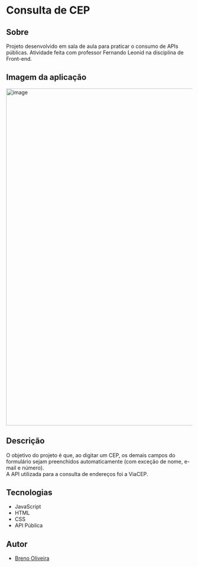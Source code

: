 
# Consulta de CEP  

## Sobre  
Projeto desenvolvido em sala de aula para praticar o consumo de APIs públicas. Atividade feita com professor Fernando Leonid na disciplina de Front-end.  

## Imagem da aplicação
<img width="1919" height="913" alt="image" src="https://github.com/user-attachments/assets/d2f61c70-b499-4a9a-b163-a36121f95465" />

## Descrição  
O objetivo do projeto é que, ao digitar um CEP, os demais campos do formulário sejam preenchidos automaticamente (com exceção de nome, e-mail e número).  
A API utilizada para a consulta de endereços foi a ViaCEP.  

## Tecnologias  
- JavaScript  
- HTML  
- CSS  
- API Pública  

## Autor  
- [Breno Oliveira](https://www.linkedin.com/in/breno-oliveira-assis-reis-203010351/)  
